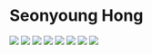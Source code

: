 # Seonyoung Hong
<img src="https://img.shields.io/badge/-JavaScript-%23F7DF1E?style=flat-square&logo=JavaScript&logoColor=black" />
<img src="https://img.shields.io/badge/-HTML5-%23E34F26?style=flat-square&logo=HTML5&logoColor=white" />
<img src="https://img.shields.io/badge/-CSS3-%231572B6?style=flat-square&logo=CSS3&logoColor=whtie" />
<img src="https://img.shields.io/badge/-PHP-%23777BB4?style=flat-square&logo=PHP&logoColor=white" />
<img src="https://img.shields.io/badge/-React-%2361DAFB?style=flat-square&logo=React&logoColor=black" />
<img src="https://img.shields.io/badge/-MySQL-%234479A1?style=flat-square&logo=MySQL&logoColor=white" />
<img src="https://img.shields.io/badge/-JAVA-%23007396?style=flat-square&logo=JAVA&logoColor=white" />
<img src="https://img.shields.io/badge/-Amazon%20AWS-%23232F3E?style=flat-square&logo=CSS3&logoColor=whtie" />